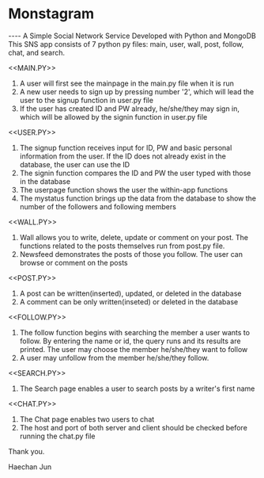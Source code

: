 # Monstagram
--<MONSTAGRAM>--
A Simple Social Network Service Developed with Python and MongoDB
This SNS app consists of 7 python py files: main, user, wall, post, follow, chat, and search. 


<<MAIN.PY>>
1) A user will first see the mainpage in the main.py file when it is run
2) A new user needs to sign up by pressing number '2', which will lead the user to the signup function in user.py file
3) If the user has created ID and PW already, he/she/they may sign in, which will be allowed by the signin function in user.py file


<<USER.PY>>
1) The signup function receives input for ID, PW and basic personal information from the user. If the ID does not already exist in the database, the user can use the ID
2) The signin function compares the ID and PW the user typed with those in the database
3) The userpage function shows the user the within-app functions
3) The mystatus function brings up the data from the database to show the number of the followers and following members


<<WALL.PY>>
1) Wall allows you to write, delete, update or comment on your post. The functions related to the posts themselves run from post.py file.
2) Newsfeed demonstrates the posts of those you follow. The user can browse or comment on the posts


<<POST.PY>>
1) A post can be written(inserted), updated, or deleted in the database
2) A comment can be only written(inseted) or deleted in the database


<<FOLLOW.PY>>
1) The follow function begins with searching the member a user wants to follow. By entering the name or id, the query runs and its results are printed. The user may choose the member he/she/they want to follow
2) A user may unfollow from the member he/she/they follow.

<<SEARCH.PY>>
1) The Search page enables a user to search posts by a writer's first name


<<CHAT.PY>>
1) The Chat page enables two users to chat
2) The host and port of both server and client should be checked before running the chat.py file



Thank you.

Haechan Jun

